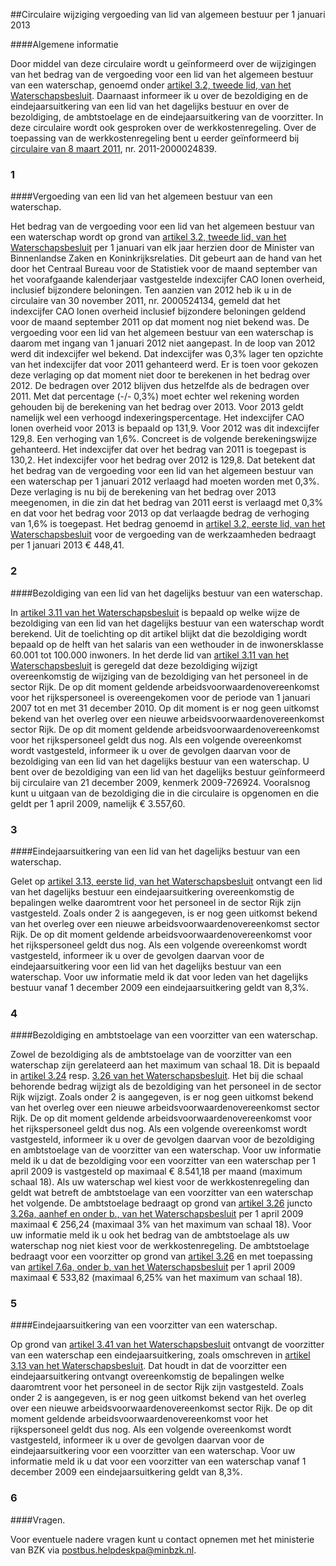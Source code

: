 <meta http-equiv='Content-Type' content='text/html; charset=utf-8' />

##Circulaire wijziging vergoeding van lid van algemeen bestuur per 1 januari 2013

####Algemene informatie

Door middel van deze circulaire wordt u geïnformeerd over de wijzigingen van het bedrag van de vergoeding voor een lid van het algemeen bestuur van een waterschap, genoemd onder [artikel 3.2, tweede lid, van het Waterschapsbesluit](../../../../../../../../../../../../../../AMvB/waterschapsbesluit/BWBR0023025/README.md). Daarnaast informeer ik u over de bezoldiging en de eindejaarsuitkering van een lid van het dagelijks bestuur en over de bezoldiging, de ambtstoelage en de eindejaarsuitkering van de voorzitter. In deze circulaire wordt ook gesproken over de werkkostenregeling. Over de toepassing van de werkkostenregeling bent u eerder geïnformeerd bij [circulaire van 8 maart 2011](../../../../../../../../../../../../../../circulaire/circulaire/werkkostenregeling/appa/vervallen/gratificatie/voorzitter/en/etc/BWBR0029754/README.md), nr. 2011-2000024839.    
### 1  

####Vergoeding van een lid van het algemeen bestuur van een waterschap.

Het bedrag van de vergoeding voor een lid van het algemeen bestuur van een waterschap wordt op grond van [artikel 3.2, tweede lid, van het Waterschapsbesluit](../../../../../../../../../../../../../../AMvB/waterschapsbesluit/BWBR0023025/README.md) per 1 januari van elk jaar herzien door de Minister van Binnenlandse Zaken en Koninkrijksrelaties. Dit gebeurt aan de hand van het door het Centraal Bureau voor de Statistiek voor de maand september van het voorafgaande kalenderjaar vastgestelde indexcijfer CAO lonen overheid, inclusief bijzondere beloningen. Ten aanzien van 2012 heb ik u in de circulaire van 30 november 2011, nr. 2000524134, gemeld dat het indexcijfer CAO lonen overheid inclusief bijzondere beloningen geldend voor de maand september 2011 op dat moment nog niet bekend was. De vergoeding voor een lid van het algemeen bestuur van een waterschap is daarom met ingang van 1 januari 2012 niet aangepast. In de loop van 2012 werd dit indexcijfer wel bekend. Dat indexcijfer was 0,3% lager ten opzichte van het indexcijfer dat voor 2011 gehanteerd werd. Er is toen voor gekozen deze verlaging op dat moment niet door te berekenen in het bedrag over 2012. De bedragen over 2012 blijven dus hetzelfde als de bedragen over 2011. Met dat percentage (-/- 0,3%) moet echter wel rekening worden gehouden bij de berekening van het bedrag over 2013. Voor 2013 geldt namelijk wel een verhoogd indexeringspercentage. Het indexcijfer CAO lonen overheid voor 2013 is bepaald op 131,9. Voor 2012 was dit indexcijfer 129,8. Een verhoging van 1,6%. Concreet is de volgende berekeningswijze gehanteerd. Het indexcijfer dat over het bedrag van 2011 is toegepast is 130,2. Het indexcijfer voor het bedrag over 2012 is 129,8. Dat betekent dat het bedrag van de vergoeding voor een lid van het algemeen bestuur van een waterschap per 1 januari 2012 verlaagd had moeten worden met 0,3%. Deze verlaging is nu bij de berekening van het bedrag over 2013 meegenomen, in die zin dat het bedrag van 2011 eerst is verlaagd met 0,3% en dat voor het bedrag voor 2013 op dat verlaagde bedrag de verhoging van 1,6% is toegepast. Het bedrag genoemd in [artikel 3.2, eerste lid, van het Waterschapsbesluit](../../../../../../../../../../../../../../AMvB/waterschapsbesluit/BWBR0023025/README.md) voor de vergoeding van de werkzaamheden bedraagt per 1 januari 2013 € 448,41.    
### 2  

####Bezoldiging van een lid van het dagelijks bestuur van een waterschap.

In [artikel 3.11 van het Waterschapsbesluit](../../../../../../../../../../../../../../AMvB/waterschapsbesluit/BWBR0023025/README.md) is bepaald op welke wijze de bezoldiging van een lid van het dagelijks bestuur van een waterschap wordt berekend. Uit de toelichting op dit artikel blijkt dat die bezoldiging wordt bepaald op de helft van het salaris van een wethouder in de inwonersklasse 60.001 tot 100.000 inwoners. In het derde lid van [artikel 3.11 van het Waterschapsbesluit](../../../../../../../../../../../../../../AMvB/waterschapsbesluit/BWBR0023025/README.md) is geregeld dat deze bezoldiging wijzigt overeenkomstig de wijziging van de bezoldiging van het personeel in de sector Rijk. De op dit moment geldende arbeidsvoorwaardenovereenkomst voor het rijkspersoneel is overeengekomen voor de periode van 1 januari 2007 tot en met 31 december 2010. Op dit moment is er nog geen uitkomst bekend van het overleg over een nieuwe arbeidsvoorwaardenovereenkomst sector Rijk. De op dit moment geldende arbeidsvoorwaardenovereenkomst voor het rijkspersoneel geldt dus nog. Als een volgende overeenkomst wordt vastgesteld, informeer ik u over de gevolgen daarvan voor de bezoldiging van een lid van het dagelijks bestuur van een waterschap. U bent over de bezoldiging van een lid van het dagelijks bestuur geïnformeerd bij circulaire van 21 december 2009, kenmerk 2009-726924. Vooralsnog kunt u uitgaan van de bezoldiging die in die circulaire is opgenomen en die geldt per 1 april 2009, namelijk € 3.557,60.    
### 3  

####Eindejaarsuitkering van een lid van het dagelijks bestuur van een waterschap.

Gelet op [artikel 3.13, eerste lid, van het Waterschapsbesluit](../../../../../../../../../../../../../../AMvB/waterschapsbesluit/BWBR0023025/README.md) ontvangt een lid van het dagelijks bestuur een eindejaarsuitkering overeenkomstig de bepalingen welke daaromtrent voor het personeel in de sector Rijk zijn vastgesteld. Zoals onder 2 is aangegeven, is er nog geen uitkomst bekend van het overleg over een nieuwe arbeidsvoorwaardenovereenkomst sector Rijk. De op dit moment geldende arbeidsvoorwaardenovereenkomst voor het rijkspersoneel geldt dus nog. Als een volgende overeenkomst wordt vastgesteld, informeer ik u over de gevolgen daarvan voor de eindejaarsuitkering voor een lid van het dagelijks bestuur van een waterschap. Voor uw informatie meld ik dat voor leden van het dagelijks bestuur vanaf 1 december 2009 een eindejaarsuitkering geldt van 8,3%.    
### 4  

####Bezoldiging en ambtstoelage van een voorzitter van een waterschap.

Zowel de bezoldiging als de ambtstoelage van de voorzitter van een waterschap zijn gerelateerd aan het maximum van schaal 18. Dit is bepaald in [artikel 3.24](../../../../../../../../../../../../../../AMvB/waterschapsbesluit/BWBR0023025/README.md) resp. [3.26 van het Waterschapsbesluit](../../../../../../../../../../../../../../AMvB/waterschapsbesluit/BWBR0023025/README.md). Het bij die schaal behorende bedrag wijzigt als de bezoldiging van het personeel in de sector Rijk wijzigt. Zoals onder 2 is aangegeven, is er nog geen uitkomst bekend van het overleg over een nieuwe arbeidsvoorwaardenovereenkomst sector Rijk. De op dit moment geldende arbeidsvoorwaardenovereenkomst voor het rijkspersoneel geldt dus nog. Als een volgende overeenkomst wordt vastgesteld, informeer ik u over de gevolgen daarvan voor de bezoldiging en ambtstoelage van de voorzitter van een waterschap. Voor uw informatie meld ik u dat de bezoldiging voor een voorzitter van een waterschap per 1 april 2009 is vastgesteld op maximaal € 8.541,18 per maand (maximum schaal 18). Als uw waterschap wel kiest voor de werkkostenregeling dan geldt wat betreft de ambtstoelage van een voorzitter van een waterschap het volgende. De ambtstoelage bedraagt op grond van [artikel 3.26](../../../../../../../../../../../../../../AMvB/waterschapsbesluit/BWBR0023025/README.md) juncto [3.26a, aanhef en onder b., van het Waterschapsbesluit](../../../../../../../../../../../../../../AMvB/waterschapsbesluit/BWBR0023025/README.md) per 1 april 2009 maximaal € 256,24 (maximaal 3% van het maximum van schaal 18). Voor uw informatie meld ik u ook het bedrag van de ambtstoelage als uw waterschap nog niet kiest voor de werkkostenregeling. De ambtstoelage bedraagt voor een voorzitter op grond van [artikel 3.26](../../../../../../../../../../../../../../AMvB/waterschapsbesluit/BWBR0023025/README.md) en met toepassing van [artikel 7.6a, onder b, van het Waterschapsbesluit](../../../../../../../../../../../../../../AMvB/waterschapsbesluit/BWBR0023025/README.md) per 1 april 2009 maximaal € 533,82 (maximaal 6,25% van het maximum van schaal 18).    
### 5  

####Eindejaarsuitkering van een voorzitter van een waterschap.

Op grond van [artikel 3.41 van het Waterschapsbesluit](../../../../../../../../../../../../../../AMvB/waterschapsbesluit/BWBR0023025/README.md) ontvangt de voorzitter van een waterschap een eindejaarsuitkering, zoals omschreven in [artikel 3.13 van het Waterschapsbesluit](../../../../../../../../../../../../../../AMvB/waterschapsbesluit/BWBR0023025/README.md). Dat houdt in dat de voorzitter een eindejaarsuitkering ontvangt overeenkomstig de bepalingen welke daaromtrent voor het personeel in de sector Rijk zijn vastgesteld. Zoals onder 2 is aangegeven, is er nog geen uitkomst bekend van het overleg over een nieuwe arbeidsvoorwaardenovereenkomst sector Rijk. De op dit moment geldende arbeidsvoorwaardenovereenkomst voor het rijkspersoneel geldt dus nog. Als een volgende overeenkomst wordt vastgesteld, informeer ik u over de gevolgen daarvan voor de eindejaarsuitkering voor een voorzitter van een waterschap. Voor uw informatie meld ik u dat voor een voorzitter van een waterschap vanaf 1 december 2009 een eindejaarsuitkering geldt van 8,3%.    
### 6  

####Vragen.

Voor eventuele nadere vragen kunt u contact opnemen met het ministerie van BZK via postbus.helpdeskpa@minbzk.nl.      
